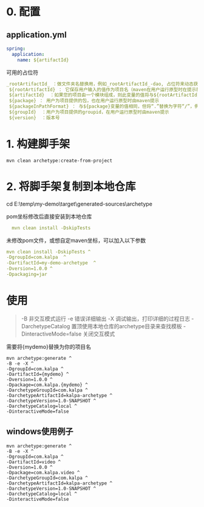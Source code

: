 # 0. 配置
## application.yml
```yaml
spring:
  application:
    name: ${artifactId}
```

可用的占位符
```yaml
_rootArtifactId_ ：做文件夹名替换用，例如_rootArtifactId_-dao, 占位符来动态获取父工程的ArtifactId
 ${rootArtifactId} ： 它保存用户输入的值作为项目名（maven在用户运行原型时在提示符中询问为artifactid:的值）
 ${artifactId}  ：如果您的项目由一个模块组成，则此变量的值将与${rootArtifactId}相同，但如果项目包含多个模块，则此变量将由每个模块文件夹中的模块名替
 ${package} ： 用户为项目提供的包，也在用户运行原型时由maven提示
 ${packageInPathFormat} ： 与${package}变量的值相同，但将“.”替换为字符“/”，例如：，对于包com.aurora.demo，此变量为com/aurora/demo
 ${groupId}  ：用户为项目提供的groupid，在用户运行原型时由maven提示
 ${version}  ：版本号
```

# 1. 构建脚手架

```
mvn clean archetype:create-from-project 
```

# 2. 将脚手架复制到本地仓库

cd E:\temp\my-demo\target\generated-sources\archetype

pom坐标修改后直接安装到本地仓库
```yaml
  mvn clean install -DskipTests
```

未修改pom文件，或想自定maven坐标，可以加入以下参数
```yaml
mvn clean install -DskipTests ^
-DgroupId=com.kalpa  ^
-DartifactId=my-demo-archetype  ^
-Dversion=1.0.0 ^
-Dpackaging=jar
```

# 使用
> -B 非交互模式运行
> -e 错误详细输出
> -X 调试输出，打印详细的过程日志
> -DarchetypeCatalog 置顶使用本地仓库的archetype目录来查找模板
> -DinteractiveMode=false 关闭交互模式

需要将{mydemo}替换为你的项目名
```
mvn archetype:generate ^
-B -e -X ^
-DgroupId=com.kalpa ^
-DartifactId={mydemo} ^
-Dversion=1.0.0 ^
-Dpackage=com.kalpa.{mydemo} ^
-DarchetypeGroupId=com.kalpa ^
-DarchetypeArtifactId=kalpa-archetype ^
-DarchetypeVersion=1.0-SNAPSHOT ^
-DarchetypeCatalog=local ^
-DinteractiveMode=false
```

## windows使用例子

```
mvn archetype:generate ^
-B -e -X ^
-DgroupId=com.kalpa ^
-DartifactId=video ^
-Dversion=1.0.0 ^
-Dpackage=com.kalpa.video ^
-DarchetypeGroupId=com.kalpa ^
-DarchetypeArtifactId=kalpa-archetype ^
-DarchetypeVersion=1.0-SNAPSHOT ^
-DarchetypeCatalog=local ^
-DinteractiveMode=false
```
